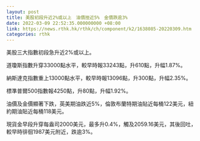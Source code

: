 ```yaml
---
layout: post
title: 美股初段升近2%或以上　油價挫近5%　金價跌逾3%
date: 2022-03-09 22:52:35.000000000 +08:00
link: https://news.rthk.hk/rthk/ch/component/k2/1638085-20220309.htm
categories: rthk
---
```


美股三大指數初段急升近2%或以上。

道瓊斯指數升穿33000點水平，較早時報33243點，升610點，升幅1.87%。

納斯達克指數重上13000點水平，較早時報13096點，升300點，升幅2.35%。

標準普爾500指數報4250點，升80點，升幅1.92%。

油價及金價顯著下跌，英美期油跌近5%，倫敦布蘭特期油貼近每桶122美元，紐約期油貼近每桶118美元。

現貨金早段升穿每盎司2000美元，最多升0.4%，觸及2059.16美元，其後回吐，較早時徘徊1987美元附近，跌逾3%。
